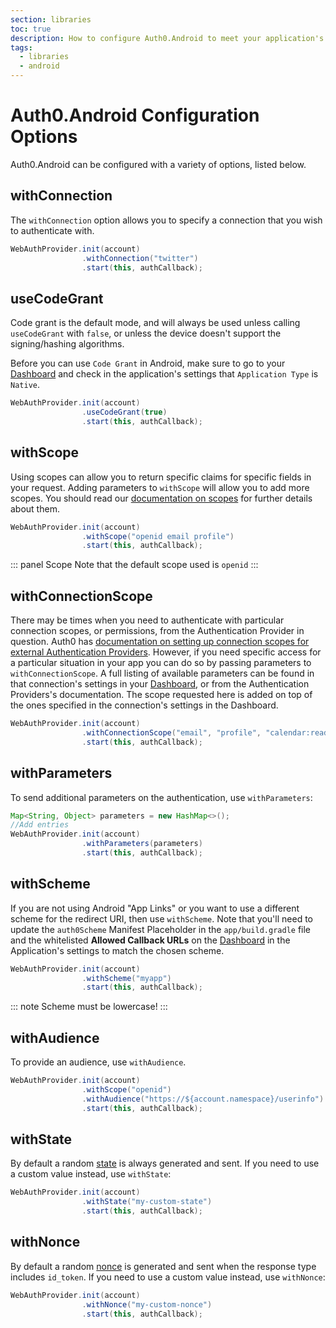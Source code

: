 ```yaml
---
section: libraries
toc: true
description: How to configure Auth0.Android to meet your application's needs
tags:
  - libraries
  - android
---
```

# Auth0.Android Configuration Options

Auth0.Android can be configured with a variety of options, listed below.

## withConnection

The `withConnection` option allows you to specify a connection that you wish to authenticate with.

```java
WebAuthProvider.init(account)
                .withConnection("twitter")
                .start(this, authCallback);
```

## useCodeGrant

Code grant is the default mode, and will always be used unless calling `useCodeGrant` with `false`, or unless the device doesn't support the signing/hashing algorithms.

Before you can use `Code Grant` in Android, make sure to go to your [Dashboard](${manage_url}/#/applications) and check in the application's settings that `Application Type` is `Native`.

```java
WebAuthProvider.init(account)
                .useCodeGrant(true)
                .start(this, authCallback);
```

## withScope

Using scopes can allow you to return specific claims for specific fields in your request. Adding parameters to `withScope` will allow you to add more scopes. You should read our [documentation on scopes](/scopes) for further details about them.

```java
WebAuthProvider.init(account)
                .withScope("openid email profile")
                .start(this, authCallback);
```

::: panel Scope
Note that the default scope used is `openid`
:::

## withConnectionScope

There may be times when you need to authenticate with particular connection scopes, or permissions, from the Authentication Provider in question. Auth0 has [documentation on setting up connection scopes for external Authentication Providers](/tutorials/adding-scopes-for-an-external-idp). However, if you need specific access for a particular situation in your app you can do so by passing parameters to `withConnectionScope`. A full listing of available parameters can be found in that connection's settings in your [Dashboard](${manage_url}), or from the Authentication Providers's documentation. The scope requested here is added on top of the ones specified in the connection's settings in the Dashboard.

```java
WebAuthProvider.init(account)
                .withConnectionScope("email", "profile", "calendar:read")
                .start(this, authCallback);
```

## withParameters

To send additional parameters on the authentication, use `withParameters`:

```java
Map<String, Object> parameters = new HashMap<>();
//Add entries
WebAuthProvider.init(account)
                .withParameters(parameters)
                .start(this, authCallback);
```

## withScheme

If you are not using Android "App Links" or you want to use a different scheme for the redirect URI, then use `withScheme`. Note that you'll need to update the `auth0Scheme` Manifest Placeholder in the `app/build.gradle` file and the whitelisted **Allowed Callback URLs** on the [Dashboard](${manage_url}) in the Application's settings to match the chosen scheme.

```java
WebAuthProvider.init(account)
                .withScheme("myapp")
                .start(this, authCallback);
```

::: note
Scheme must be lowercase!
:::

## withAudience

To provide an audience, use `withAudience`.

```java
WebAuthProvider.init(account)
                .withScope("openid")
                .withAudience("https://${account.namespace}/userinfo")
                .start(this, authCallback);
```

## withState

By default a random [state](/protocols/oauth2/oauth-state) is always generated and sent. If you need to use a custom value instead, use `withState`:

```java
WebAuthProvider.init(account)
                .withState("my-custom-state")
                .start(this, authCallback);
```

## withNonce

By default a random [nonce](/api-auth/tutorials/nonce) is generated and sent when the response type includes `id_token`. If you need to use a custom value instead, use `withNonce`:

```java
WebAuthProvider.init(account)
                .withNonce("my-custom-nonce")
                .start(this, authCallback);
```
